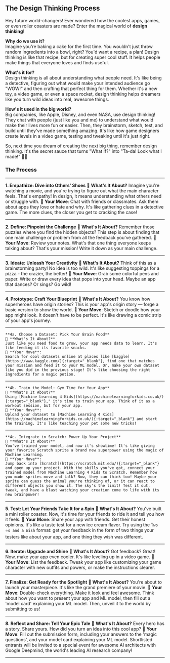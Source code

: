 ## The Design Thinking Process

Hey future world-changers! Ever wondered how the coolest apps, games, or even roller coasters are made? Enter the magical world of **design thinking**!

**Why do we use it?**  
Imagine you're baking a cake for the first time. You wouldn't just throw random ingredients into a bowl, right? You'd want a recipe, a plan! Design thinking is like that recipe, but for creating super cool stuff. It helps people make things that everyone loves and finds useful.

**What's it for?**  
Design thinking is all about understanding what people need. It's like being a detective, figuring out what would make your intended audience go "WOW!" and then crafting that perfect thing for them. Whether it's a new toy, a video game, or even a space rocket, design thinking helps dreamers like you turn wild ideas into real, awesome things.

**How's it used in the big world?**  
Big companies, like Apple, Disney, and even NASA, use design thinking! They chat with people (just like you and me) to understand what would make their lives more fun or easier. Then, they brainstorm, sketch, test, and build until they've made something amazing. It's like how game designers create levels in a video game, testing and tweaking until it's just right.

So, next time you dream of creating the next big thing, remember design thinking. It's the secret sauce that turns "What if?" into "Ta-da! Look what I made!" 🚀🎉


### The Process

---
**1. Empathize: Dive into Others' Shoes**
📌 **What's It About?** 
Imagine you're watching a movie, and you're trying to figure out what the main character feels. That's empathy! In design, it means understanding what others need or struggle with.
📌 **Your Move**: 
Chat with friends or classmates. Ask them about apps they love or hate and why. It's like gathering clues in a detective game. The more clues, the closer you get to cracking the case!

---

**2. Define: Pinpoint the Challenge**
📌 **What's It About?** 
Remember those puzzles where you find the hidden objects? This step is about finding that one main challenge or problem from all the feedback you've gathered.
📌 **Your Move**: 
Review your notes. What's that one thing everyone keeps talking about? That's your mission! Write it down as your main challenge.

---

**3. Ideate: Unleash Your Creativity**
📌 **What's It About?** 
Think of this as a brainstorming party! No idea is too wild. It's like suggesting toppings for a pizza - the crazier, the better!
📌 **Your Move**: 
Grab some colorful pens and paper. Write or draw every idea that pops into your head. Maybe an app that dances? Or sings? Go wild!

---

**4. Prototype: Craft Your Blueprint**
📌 **What's It About?** 
You know how superheroes have origin stories? This is your app's origin story — forge a basic version to show the world.
📌 **Your Move**: 
Sketch or doodle how your app might look. It doesn't have to be perfect. It's like drawing a comic strip of your app's journey.

---

    **4a. Choose a Dataset: Pick Your Brain Food**
    📌 **What's It About?** 
    Just like you need food to grow, your app needs data to learn. It's like feeding it its favorite snacks.
    📌 **Your Move**: 
    Search for cool datasets online at places like [kaggle](https://www.kaggle.com/){:target="_blank"}, find one that matches your mission and feed it to your ML model. Or, make your own dataset like you did in the previous stage! It's like choosing the right ingredients for a magic potion.

---

    **4b. Train the Model: Gym Time for Your App**
    📌 **What's It About?** 
    Using [Machine Learning 4 Kids](https://machinelearningforkids.co.uk/){:target="_blank"}," it's time to train your app. Think of it as a workout session, but for your app.
    📌 **Your Move**: 
    Upload your dataset to [Machine Learning 4 Kids](https://machinelearningforkids.co.uk/){:target="_blank"} and start the training. It's like teaching your pet some new tricks!

---

    **4c. Integrate in Scratch: Power Up Your Project**
    📌 **What's It About?** 
    You've trained your model, and now it's showtime! It's like giving your favorite Scratch sprite a brand new superpower using the magic of Machine Learning.
    📌 **Your Move**: 
    Jump back into [Scratch](https://scratch.mit.edu/){:target="_blank"} and open up your project. With the skills you've got, connect your trained model from Machine Learning 4 Kids to Scratch. Remember how you made sprites move and talk? Now, they can think too! Maybe your sprite can guess the animal you're thinking of, or it can react to different objects you show it. The sky's the limit! Test it out, tweak, and have a blast watching your creation come to life with its new brainpower!

---

**5. Test: Let Your Friends Take It for a Spin**
📌 **What's It About?** 
You've built a mini roller coaster. Now, it's time for your friends to ride it and tell you how it feels.
📌 **Your Move**: 
Share your app with friends. Get their honest opinions. It's like a taste test for a new ice cream flavor. Try using the `Two ⭐s and a Wish` format: get your feedback in the form of two things your testers like about your app, and one thing they wish was different.

---

**6. Iterate: Upgrade and Shine**
📌 **What's It About?** 
Got feedback? Great! Now, make your app even cooler. It's like leveling up in a video game.
📌 **Your Move**: 
List the feedback. Tweak your app like customizing your game character with new outfits and powers, or make the instructions clearer.

---

**7. Finalize: Get Ready for the Spotlight**
📌 **What's It About?** 
You're about to launch your masterpiece. It's like the grand premiere of your movie.
📌 **Your Move**: 
Double-check everything. Make it look and feel awesome. Think about how you want to present your app and ML model, then fill out a 'model card' explaining your ML model. Then, unveil it to the world by submitting to us!

---

**8. Reflect and Share: Tell Your Epic Tale**
📌 **What's It About?** 
Every hero has a story. Share yours. How did you turn an idea into this cool app?
📌 **Your Move**: 
Fill out the submission form, including your answers to the 'magic questions', and your model card explaining your ML model. Shortlisted entrants will be invited to a special event for awesome AI architects with Google Deepmind, the world's leading AI research company!

---
